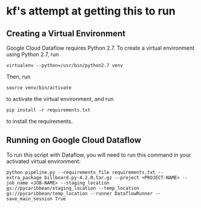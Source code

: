 # kf's attempt at getting this to run

## Creating a Virtual Environment

Google Cloud Dataflow requires Python 2.7. To create a virtual environment using Python 2.7, run

```
virtualenv --python=/usr/bin/python2.7 venv
```

Then, run

```
source venv/bin/activate
```

to activate the virtual environment, and run

```
pip install -r requirements.txt
```

to install the requirements.

## Running on Google Cloud Dataflow

To run this script with Dataflow, you will need to run this command in your activated virtual environment:

```
python pipeline.py --requirements_file requirements.txt --extra_package billboard.py-4.2.0.tar.gz --project <PROJECT-NAME> --job_name <JOB-NAME> --staging_location gs://pycaribbean/staging_location --temp_location gs://pycaribbean/temp_location --runner DataflowRunner --save_main_session True
```
